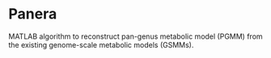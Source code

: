 # Panera
MATLAB algorithm to reconstruct pan-genus metabolic model (PGMM) from the existing genome-scale metabolic models (GSMMs).

